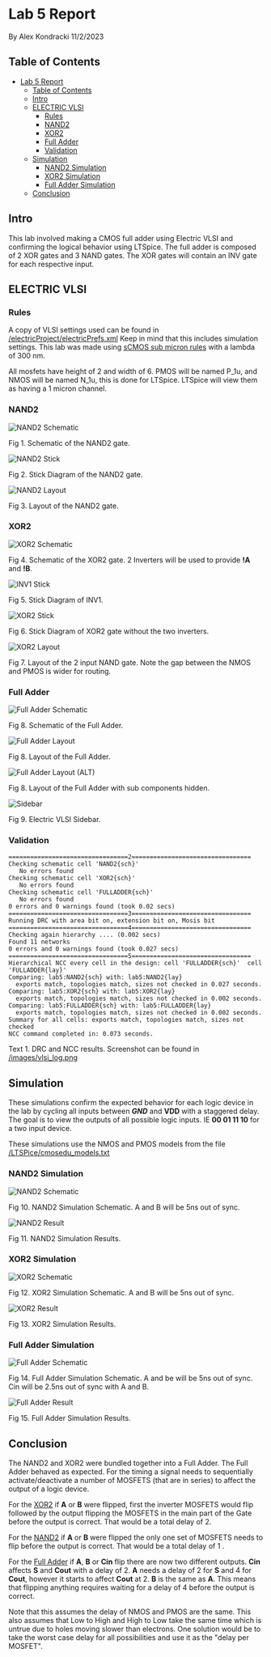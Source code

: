 # Lab 5 Report
By Alex Kondracki
11/2/2023

## Table of Contents
- [Lab 5 Report](#lab-5-report)
  - [Table of Contents](#table-of-contents)
  - [Intro](#intro)
  - [ELECTRIC VLSI](#electric-vlsi)
    - [Rules](#rules)
    - [NAND2](#nand2)
    - [XOR2](#xor2)
    - [Full Adder](#full-adder)
    - [Validation](#validation)
  - [Simulation](#simulation)
    - [NAND2 Simulation](#nand2-simulation)
    - [XOR2 Simulation](#xor2-simulation)
    - [Full Adder Simulation](#full-adder-simulation)
  - [Conclusion](#conclusion)

## Intro

This lab involved making a CMOS full adder using Electric VLSI and confirming the logical behavior using LTSpice. The full adder is composed of 2 XOR gates and 3 NAND gates. The XOR gates will contain an INV gate for each respective input.

## ELECTRIC VLSI

### Rules

A copy of VLSI settings used can be found in  [/electricProject/electricPrefs.xml](http://raw.githubusercontent.com/alexk-school/ENCE_3501_VLSI_Class2023/main/Lab5/electricProject/electricPrefs.xml) Keep in mind that this includes simulation settings. This lab was made using [sCMOS sub micron rules](http://bears.ece.ucsb.edu/class/ece224a/sCMOS/sCMOS-main.html) with a lambda of 300 nm.

All mosfets have height of 2 and width of 6. PMOS will be named P_1u, and NMOS will be named N_1u, this is done for LTSpice. LTSpice will view them as having a 1 micron channel.

### NAND2

![NAND2 Schematic](http://raw.githubusercontent.com/alexk-school/ENCE_3501_VLSI_Class2023/main/Lab5/images/nand2_sch.png)

Fig 1. Schematic of the NAND2 gate.

![NAND2 Stick](http://raw.githubusercontent.com/alexk-school/ENCE_3501_VLSI_Class2023/main/Lab5/images/nand2_stick.png)

Fig 2. Stick Diagram of the NAND2 gate.

![NAND2 Layout](http://raw.githubusercontent.com/alexk-school/ENCE_3501_VLSI_Class2023/main/Lab5/images/nand2_lay.png)

Fig 3. Layout of the NAND2 gate.

### XOR2

![XOR2 Schematic](http://raw.githubusercontent.com/alexk-school/ENCE_3501_VLSI_Class2023/main/Lab5/images/nand2_sch.png)

Fig 4. Schematic of the XOR2 gate. 2 Inverters will be used to provide **!A** and **!B**.

![INV1 Stick](http://raw.githubusercontent.com/alexk-school/ENCE_3501_VLSI_Class2023/main/Lab5/images/nand2_stick.png)

Fig 5. Stick Diagram of INV1.

![XOR2 Stick](http://raw.githubusercontent.com/alexk-school/ENCE_3501_VLSI_Class2023/main/Lab5/images/nand2_stick.png)

Fig 6. Stick Diagram of XOR2 gate without the two inverters.

![XOR2 Layout](http://raw.githubusercontent.com/alexk-school/ENCE_3501_VLSI_Class2023/main/Lab5/images/nand2_lay.png)

Fig 7. Layout of the 2 input NAND gate. Note the gap between the NMOS and PMOS is wider for routing.

### Full Adder

![Full Adder Schematic](http://raw.githubusercontent.com/alexk-school/ENCE_3501_VLSI_Class2023/main/Lab5/images/fulladder_sch.png)

Fig 8. Schematic of the Full Adder.

![Full Adder Layout](http://raw.githubusercontent.com/alexk-school/ENCE_3501_VLSI_Class2023/main/Lab5/images/fulladder_lay.png)

Fig 8. Layout of the Full Adder.

![Full Adder Layout (ALT)](http://raw.githubusercontent.com/alexk-school/ENCE_3501_VLSI_Class2023/main/Lab5/images/fulladder_lay_alt.png)

Fig 8. Layout of the Full Adder with sub components hidden.

![Sidebar](http://raw.githubusercontent.com/alexk-school/ENCE_3501_VLSI_Class2023/main/Lab5/images/sidebar.png)

Fig 9. Electric VLSI Sidebar.

### Validation

```
=================================2=================================
Checking schematic cell 'NAND2{sch}'
   No errors found
Checking schematic cell 'XOR2{sch}'
   No errors found
Checking schematic cell 'FULLADDER{sch}'
   No errors found
0 errors and 0 warnings found (took 0.02 secs)
=================================3=================================
Running DRC with area bit on, extension bit on, Mosis bit
=================================4=================================
Checking again hierarchy .... (0.002 secs)
Found 11 networks
0 errors and 0 warnings found (took 0.027 secs)
=================================5=================================
Hierarchical NCC every cell in the design: cell 'FULLADDER{sch}'  cell 'FULLADDER{lay}'
Comparing: lab5:NAND2{sch} with: lab5:NAND2{lay}
  exports match, topologies match, sizes not checked in 0.027 seconds.
Comparing: lab5:XOR2{sch} with: lab5:XOR2{lay}
  exports match, topologies match, sizes not checked in 0.002 seconds.
Comparing: lab5:FULLADDER{sch} with: lab5:FULLADDER{lay}
  exports match, topologies match, sizes not checked in 0.002 seconds.
Summary for all cells: exports match, topologies match, sizes not checked
NCC command completed in: 0.073 seconds.
```

Text 1. DRC and NCC results. Screenshot can be found in [/images/vlsi_log.png](http://raw.githubusercontent.com/alexk-school/ENCE_3501_VLSI_Class2023/main/Lab5/images/vlsi_log.png)

## Simulation

These simulations confirm the expected behavior for each logic device in the lab by cycling all inputs between ***GND*** and **VDD** with a staggered delay. The goal is to view the outputs of all possible logic inputs. IE **00 01 11 10** for a two input device.

These simulations use the NMOS and PMOS models from the file [/LTSPice/cmosedu_models.txt](http://raw.githubusercontent.com/alexk-school/ENCE_3501_VLSI_Class2023/main/Lab5/LTSpice/cmosedu_models.txt)

### NAND2 Simulation

![NAND2 Schematic](http://raw.githubusercontent.com/alexk-school/ENCE_3501_VLSI_Class2023/main/Lab5/images/nand2_sim_sch.png)

Fig 10. NAND2 Simulation Schematic. A and B will be 5ns out of sync.

![NAND2 Result](http://raw.githubusercontent.com/alexk-school/ENCE_3501_VLSI_Class2023/main/Lab5/images/nand2_sim_result.png)

Fig 11. NAND2 Simulation Results.

### XOR2 Simulation

![XOR2 Schematic](http://raw.githubusercontent.com/alexk-school/ENCE_3501_VLSI_Class2023/main/Lab5/images/xor2_sim_sch.png)

Fig 12. XOR2 Simulation Schematic. A and B will be 5ns out of sync.

![XOR2 Result](http://raw.githubusercontent.com/alexk-school/ENCE_3501_VLSI_Class2023/main/Lab5/images/xor2_sim_result.png)

Fig 13. XOR2 Simulation Results.

### Full Adder Simulation

![Full Adder Schematic](http://raw.githubusercontent.com/alexk-school/ENCE_3501_VLSI_Class2023/main/Lab5/images/fulladder_sim_sch.png)

Fig 14. Full Adder Simulation Schematic. A and be will be 5ns out of sync. Cin will be 2.5ns out of sync with A and B.

![Full Adder Result](http://raw.githubusercontent.com/alexk-school/ENCE_3501_VLSI_Class2023/main/Lab5/images/fulladder_sim_result.png)

Fig 15. Full Adder Simulation Results.

## Conclusion

The NAND2 and XOR2 were bundled together into a Full Adder. The Full Adder behaved as expected. For the timing a signal needs to sequentially activate/deactivate a number of MOSFETS (that are in series) to affect the output of a logic device. 

For the [XOR2](#xor2) if **A** or **B** were flipped, first the inverter MOSFETS would flip followed by the output flipping the MOSFETS in the main part of the Gate before the output is correct. That would be a total delay of 2.

For the [NAND2](#nand2) if **A** or **B** were flipped the only one set of MOSFETS needs to flip before the output is correct. That would be a total delay of 1 .

For the [Full Adder](#full-adder) if **A**, **B** or **Cin** flip there are now two different outputs. **Cin** affects **S** and **Cout** with a delay of 2. **A** needs a delay of 2 for **S** and 4 for **Cout**, however it starts to affect **Cout** at 2. **B** is the same as **A**. This means that flipping anything requires waiting for a delay of 4 before the output is correct.

Note that this assumes the delay of NMOS and PMOS are the same. This also assumes that Low to High and High to Low take the same time which is untrue due to holes moving slower than electrons. One solution would be to take the worst case delay for all possibilities and use it as the "delay per MOSFET".

